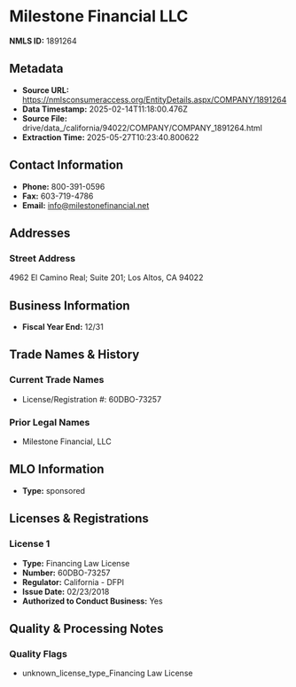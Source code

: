 # Milestone Financial LLC

**NMLS ID:** 1891264

## Metadata
- **Source URL:** https://nmlsconsumeraccess.org/EntityDetails.aspx/COMPANY/1891264
- **Data Timestamp:** 2025-02-14T11:18:00.476Z
- **Source File:** drive/data_/california/94022/COMPANY/COMPANY_1891264.html
- **Extraction Time:** 2025-05-27T10:23:40.800622

## Contact Information
- **Phone:** 800-391-0596
- **Fax:** 603-719-4786
- **Email:** info@milestonefinancial.net

## Addresses
### Street Address
4962 El Camino Real; Suite 201; Los Altos, CA 94022

## Business Information
- **Fiscal Year End:** 12/31

## Trade Names & History
### Current Trade Names
- License/Registration #: 60DBO-73257

### Prior Legal Names
- Milestone Financial, LLC

## MLO Information
- **Type:** sponsored

## Licenses & Registrations

### License 1
- **Type:** Financing Law License
- **Number:** 60DBO-73257
- **Regulator:** California - DFPI
- **Issue Date:** 02/23/2018
- **Authorized to Conduct Business:** Yes

## Quality & Processing Notes
### Quality Flags
- unknown_license_type_Financing Law License
